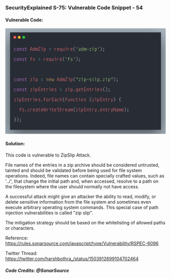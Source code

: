### SecurityExplained S-75: Vulnerable Code Snippet - 54

#### Vulnerable Code: 

![Vulnerable Code](../media/code-54.png)


#### Solution: 

This code is vulnerable to ZipSlip Attack. 

File names of the entries in a zip archive should be considered untrusted, tainted and should be validated before being used for file system operations. Indeed, file names can contain specially crafted values, such as '../', that change the initial path and, when accessed, resolve to a path on the filesystem where the user should normally not have access.

A successful attack might give an attacker the ability to read, modify, or delete sensitive information from the file system and sometimes even execute arbitrary operating system commands. This special case of path injection vulnerabilities is called "zip slip".

The mitigation strategy should be based on the whitelisting of allowed paths or characters.

Reference: https://rules.sonarsource.com/javascript/type/Vulnerability/RSPEC-6096

Twitter Thread: https://twitter.com/harshbothra_/status/1503912699104702464

##### Code Credits: @SonarSource
 